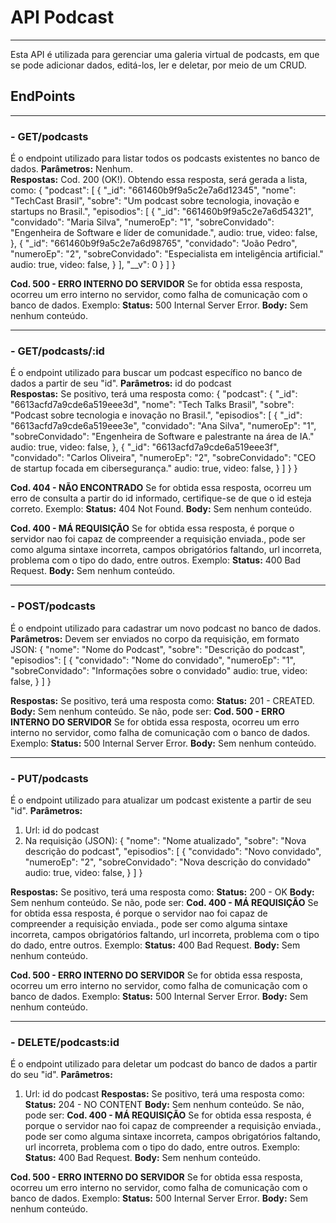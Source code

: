# API Podcast
---
Esta API é utilizada para gerenciar uma galeria virtual de podcasts, em que se pode adicionar dados, editá-los, ler e deletar, por meio de um CRUD.
 
## EndPoints
---
### - GET/podcasts
É o endpoint utilizado para listar todos os podcasts existentes no banco de dados.
**Parâmetros:** Nenhum.  
**Respostas:** Cod. 200 (OK!).
Obtendo essa resposta, será gerada a lista, como:
{
  "podcast": [
    {
      "_id": "661460b9f9a5c2e7a6d12345",
      "nome": "TechCast Brasil",
      "sobre": "Um podcast sobre tecnologia, inovação e startups no Brasil.",
      "episodios": [
        {
          "_id": "661460b9f9a5c2e7a6d54321",
          "convidado": "Maria Silva",
          "numeroEp": "1",
          "sobreConvidado": "Engenheira de Software e líder de comunidade.",
          audio: true,
          video: false,
        },
        {
          "_id": "661460b9f9a5c2e7a6d98765",
          "convidado": "João Pedro",
          "numeroEp": "2",
          "sobreConvidado": "Especialista em inteligência artificial."
          audio: true,
          video: false,
        }
      ],
      "__v": 0
    }
  ]
}
 
**Cod. 500 - ERRO INTERNO DO SERVIDOR**
Se for obtida essa resposta, ocorreu um erro interno no servidor, como falha de comunicação com o banco de dados.
Exemplo:
**Status:** 500 Internal Server Error.
**Body:** Sem nenhum conteúdo.
 
---
 
### - GET/podcasts/:id
É o endpoint utilizado para buscar um podcast específico no banco de dados a partir de seu "id".
**Parâmetros:** id do podcast    
**Respostas:**
Se positivo, terá uma resposta como:
{
  "podcast": {
    "_id": "6613acfd7a9cde6a519eee3d",
    "nome": "Tech Talks Brasil",
    "sobre": "Podcast sobre tecnologia e inovação no Brasil.",
    "episodios": [
      {
        "_id": "6613acfd7a9cde6a519eee3e",
        "convidado": "Ana Silva",
        "numeroEp": "1",
        "sobreConvidado": "Engenheira de Software e palestrante na área de IA."
        audio: true,
        video: false,
      },
      {
        "_id": "6613acfd7a9cde6a519eee3f",
        "convidado": "Carlos Oliveira",
        "numeroEp": "2",
        "sobreConvidado": "CEO de startup focada em cibersegurança."
        audio: true,
        video: false,
      }
    ]
  }
}
 
**Cod. 404 - NÃO ENCONTRADO**
Se for obtida essa resposta, ocorreu um erro de consulta a partir do id informado, certifique-se de que o id esteja correto.
Exemplo:
**Status:** 404 Not Found.
**Body:** Sem nenhum conteúdo.
 
**Cod. 400 - MÁ REQUISIÇÃO**
Se for obtida essa resposta, é porque o servidor nao foi capaz de compreender a requisição enviada., pode ser como alguma sintaxe incorreta, campos obrigatórios faltando, url incorreta, problema com o tipo do dado, entre outros.
Exemplo:
**Status:** 400 Bad Request.
**Body:** Sem nenhum conteúdo.
 
---
 
### - POST/podcasts
É o endpoint utilizado para cadastrar um novo podcast no banco de dados.
**Parâmetros:** Devem ser enviados no corpo da requisição, em formato JSON:
{
  "nome": "Nome do Podcast",
  "sobre": "Descrição do podcast",
  "episodios": [
    {
      "convidado": "Nome do convidado",
      "numeroEp": "1",
      "sobreConvidado": "Informações sobre o convidado"
      audio: true,
      video: false,
    }
  ]
}
 
**Respostas:**
Se positivo, terá uma resposta como:
**Status:** 201 - CREATED.
**Body:** Sem nenhum conteúdo.
Se não, pode ser:
**Cod. 500 - ERRO INTERNO DO SERVIDOR**
Se for obtida essa resposta, ocorreu um erro interno no servidor, como falha de comunicação com o banco de dados.
Exemplo:
**Status:** 500 Internal Server Error.
**Body:** Sem nenhum conteúdo.
 
---
 
### - PUT/podcasts
É o endpoint utilizado para atualizar um podcast existente a partir de seu "id".
**Parâmetros:**
1. Url: id do podcast
2. Na requisição (JSON):
{
  "nome": "Nome atualizado",
  "sobre": "Nova descrição do podcast",
  "episodios": [
    {
      "convidado": "Novo convidado",
      "numeroEp": "2",
      "sobreConvidado": "Nova descrição do convidado"
      audio: true,
      video: false,
    }
  ]
}
 
**Respostas:**
Se positivo, terá uma resposta como:
**Status:** 200 - OK
**Body:** Sem nenhum conteúdo.
Se não, pode ser:
**Cod. 400 - MÁ REQUISIÇÃO**
Se for obtida essa resposta, é porque o servidor nao foi capaz de compreender a requisição enviada., pode ser como alguma sintaxe incorreta, campos obrigatórios faltando, url incorreta, problema com o tipo do dado, entre outros.
Exemplo:
**Status:** 400 Bad Request.
**Body:** Sem nenhum conteúdo.
 
**Cod. 500 - ERRO INTERNO DO SERVIDOR**
Se for obtida essa resposta, ocorreu um erro interno no servidor, como falha de comunicação com o banco de dados.
Exemplo:
**Status:** 500 Internal Server Error.
**Body:** Sem nenhum conteúdo.
 
---
 
### - DELETE/podcasts:id
É o endpoint utilizado para deletar um podcast do banco de dados a partir do seu "id".
**Parâmetros:**
1. Url: id do podcast
**Respostas:**
Se positivo, terá uma resposta como:
**Status:** 204 - NO CONTENT
**Body:** Sem nenhum conteúdo.
Se não, pode ser:
**Cod. 400 - MÁ REQUISIÇÃO**
Se for obtida essa resposta, é porque o servidor nao foi capaz de compreender a requisição enviada., pode ser como alguma sintaxe incorreta, campos obrigatórios faltando, url incorreta, problema com o tipo do dado, entre outros.
Exemplo:
**Status:** 400 Bad Request.
**Body:** Sem nenhum conteúdo.
 
**Cod. 500 - ERRO INTERNO DO SERVIDOR**
Se for obtida essa resposta, ocorreu um erro interno no servidor, como falha de comunicação com o banco de dados.
Exemplo:
**Status:** 500 Internal Server Error.
**Body:** Sem nenhum conteúdo.
 
